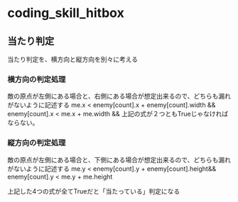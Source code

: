 # coding_skill_hitbox
## 当たり判定
当たり判定を、横方向と縦方向を別々に考える
### 横方向の判定処理
敵の原点が左側にある場合と、右側にある場合が想定出来るので、どちらも漏れがないように記述する
            me.x < enemy[count].x + enemy[count].width &&
            enemy[count].x < me.x + me.width &&
上記の式が２つともTrueじゃなければならない。
### 縦方向の判定処理
敵の原点が左側にある場合と、下側にある場合が想定出来るので、どちらも漏れがないように記述する
            me.y < enemy[count].y + enemy[count].height&&
            enemy[count].y < me.y + me.height

上記した4つの式が全てTrueだと「当たっている」判定になる

